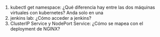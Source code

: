 1. kubectl get namespace: ¿Qué diferencia hay entre las dos máquinas virtuales con kubernetes? Anda solo en una
1. jenkins lab: ¿Cómo acceder a jenkins?
1. ClusterIP Service y NodePort Service: ¿Cómo se mapea con el deployment de NGINX?